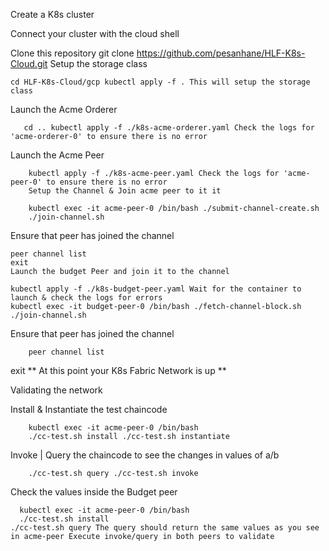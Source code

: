 Create a K8s cluster

Connect your cluster with the cloud shell

Clone this repository
  git clone https://github.com/pesanhane/HLF-K8s-Cloud.git
Setup the storage class

    cd HLF-K8s-Cloud/gcp kubectl apply -f . This will setup the storage class
Launch the Acme Orderer

       cd .. kubectl apply -f ./k8s-acme-orderer.yaml Check the logs for 'acme-orderer-0' to ensure there is no error
Launch the Acme Peer

        kubectl apply -f ./k8s-acme-peer.yaml Check the logs for 'acme-peer-0' to ensure there is no error
        Setup the Channel & Join acme peer to it it

        kubectl exec -it acme-peer-0 /bin/bash ./submit-channel-create.sh
        ./join-channel.sh
Ensure that peer has joined the channel

    peer channel list
    exit
    Launch the budget Peer and join it to the channel

    kubectl apply -f ./k8s-budget-peer.yaml Wait for the container to launch & check the logs for errors
    kubectl exec -it budget-peer-0 /bin/bash ./fetch-channel-block.sh ./join-channel.sh
Ensure that peer has joined the channel

        peer channel list
exit ** At this point your K8s Fabric Network is up **

Validating the network

  Install & Instantiate the test chaincode

        kubectl exec -it acme-peer-0 /bin/bash
        ./cc-test.sh install ./cc-test.sh instantiate
  Invoke | Query the chaincode to see the changes in values of a/b

        ./cc-test.sh query ./cc-test.sh invoke
  Check the values inside the Budget peer

      kubectl exec -it acme-peer-0 /bin/bash
      ./cc-test.sh install
    ./cc-test.sh query The query should return the same values as you see in acme-peer Execute invoke/query in both peers to validate
